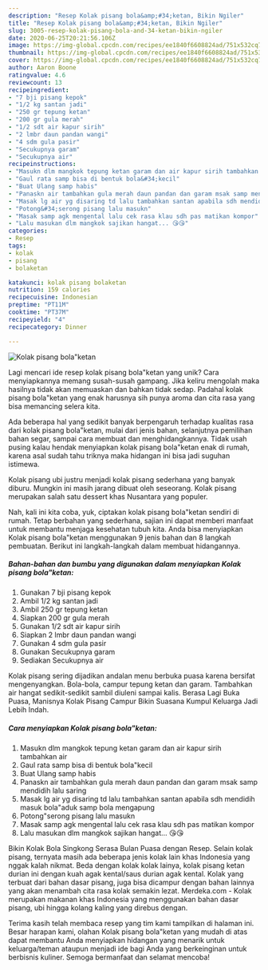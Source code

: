 ```yaml
---
description: "Resep Kolak pisang bola&amp;#34;ketan, Bikin Ngiler"
title: "Resep Kolak pisang bola&amp;#34;ketan, Bikin Ngiler"
slug: 3005-resep-kolak-pisang-bola-and-34-ketan-bikin-ngiler
date: 2020-06-25T20:21:56.106Z
image: https://img-global.cpcdn.com/recipes/ee1840f6608824ad/751x532cq70/kolak-pisang-bolaketan-foto-resep-utama.jpg
thumbnail: https://img-global.cpcdn.com/recipes/ee1840f6608824ad/751x532cq70/kolak-pisang-bolaketan-foto-resep-utama.jpg
cover: https://img-global.cpcdn.com/recipes/ee1840f6608824ad/751x532cq70/kolak-pisang-bolaketan-foto-resep-utama.jpg
author: Aaron Boone
ratingvalue: 4.6
reviewcount: 13
recipeingredient:
- "7 bji pisang kepok"
- "1/2 kg santan jadi"
- "250 gr tepung ketan"
- "200 gr gula merah"
- "1/2 sdt air kapur sirih"
- "2 lmbr daun pandan wangi"
- "4 sdm gula pasir"
- "Secukupnya garam"
- "Secukupnya air"
recipeinstructions:
- "Masukn dlm mangkok tepung ketan garam dan air kapur sirih tambahkan air"
- "Gaul rata samp bisa di bentuk bola&#34;kecil"
- "Buat Ulang samp habis"
- "Panaskn air tambahkan gula merah daun pandan dan garam msak samp mendidih lalu saring"
- "Masak lg air yg disaring td lalu tambahkan santan apabila sdh mendidih masuk bola&#34;aduk samp bola mengapung"
- "Potong&#34;serong pisang lalu masukn"
- "Masak samp agk mengental lalu cek rasa klau sdh pas matikan kompor"
- "Lalu masukan dlm mangkok sajikan hangat... 😘😘"
categories:
- Resep
tags:
- kolak
- pisang
- bolaketan

katakunci: kolak pisang bolaketan 
nutrition: 159 calories
recipecuisine: Indonesian
preptime: "PT11M"
cooktime: "PT37M"
recipeyield: "4"
recipecategory: Dinner

---
```



![Kolak pisang bola&#34;ketan](https://img-global.cpcdn.com/recipes/ee1840f6608824ad/751x532cq70/kolak-pisang-bolaketan-foto-resep-utama.jpg)

Lagi mencari ide resep kolak pisang bola&#34;ketan yang unik? Cara menyiapkannya memang susah-susah gampang. Jika keliru mengolah maka hasilnya tidak akan memuaskan dan bahkan tidak sedap. Padahal kolak pisang bola&#34;ketan yang enak harusnya sih punya aroma dan cita rasa yang bisa memancing selera kita.

Ada beberapa hal yang sedikit banyak berpengaruh terhadap kualitas rasa dari kolak pisang bola&#34;ketan, mulai dari jenis bahan, selanjutnya pemilihan bahan segar, sampai cara membuat dan menghidangkannya. Tidak usah pusing kalau hendak menyiapkan kolak pisang bola&#34;ketan enak di rumah, karena asal sudah tahu triknya maka hidangan ini bisa jadi suguhan istimewa.

Kolak pisang ubi justru menjadi kolak pisang sederhana yang banyak diburu. Mungkin ini masih jarang dibuat oleh seseorang. Kolak pisang merupakan salah satu dessert khas Nusantara yang populer.


Nah, kali ini kita coba, yuk, ciptakan kolak pisang bola&#34;ketan sendiri di rumah. Tetap berbahan yang sederhana, sajian ini dapat memberi manfaat untuk membantu menjaga kesehatan tubuh kita. Anda bisa menyiapkan Kolak pisang bola&#34;ketan menggunakan 9 jenis bahan dan 8 langkah pembuatan. Berikut ini langkah-langkah dalam membuat hidangannya.

<!--inarticleads1-->

##### Bahan-bahan dan bumbu yang digunakan dalam menyiapkan Kolak pisang bola&#34;ketan:

1. Gunakan 7 bji pisang kepok
1. Ambil 1/2 kg santan jadi
1. Ambil 250 gr tepung ketan
1. Siapkan 200 gr gula merah
1. Gunakan 1/2 sdt air kapur sirih
1. Siapkan 2 lmbr daun pandan wangi
1. Gunakan 4 sdm gula pasir
1. Gunakan Secukupnya garam
1. Sediakan Secukupnya air


Kolak pisang sering dijadikan andalan menu berbuka puasa karena bersifat mengenyangkan. Bola-bola, campur tepung ketan dan garam. Tambahkan air hangat sedikit-sedikit sambil diuleni sampai kalis. Berasa Lagi Buka Puasa, Manisnya Kolak Pisang Campur Bikin Suasana Kumpul Keluarga Jadi Lebih Indah. 

<!--inarticleads2-->

##### Cara menyiapkan Kolak pisang bola&#34;ketan:

1. Masukn dlm mangkok tepung ketan garam dan air kapur sirih tambahkan air
1. Gaul rata samp bisa di bentuk bola&#34;kecil
1. Buat Ulang samp habis
1. Panaskn air tambahkan gula merah daun pandan dan garam msak samp mendidih lalu saring
1. Masak lg air yg disaring td lalu tambahkan santan apabila sdh mendidih masuk bola&#34;aduk samp bola mengapung
1. Potong&#34;serong pisang lalu masukn
1. Masak samp agk mengental lalu cek rasa klau sdh pas matikan kompor
1. Lalu masukan dlm mangkok sajikan hangat... 😘😘


Bikin Kolak Bola Singkong Serasa Bulan Puasa dengan Resep. Selain kolak pisang, ternyata masih ada beberapa jenis kolak lain khas Indonesia yang nggak kalah nikmat. Beda dengan kolak kolak lainya, kolak pisang ketan durian ini dengan kuah agak kental/saus durian agak kental. Kolak yang terbuat dari bahan dasar pisang, juga bisa dicampur dengan bahan lainnya yang akan menambah cita rasa kolak semakin lezat. Merdeka.com - Kolak merupakan makanan khas Indonesia yang menggunakan bahan dasar pisang, ubi hingga kolang kaling yang direbus dengan. 

Terima kasih telah membaca resep yang tim kami tampilkan di halaman ini. Besar harapan kami, olahan Kolak pisang bola&#34;ketan yang mudah di atas dapat membantu Anda menyiapkan hidangan yang menarik untuk keluarga/teman ataupun menjadi ide bagi Anda yang berkeinginan untuk berbisnis kuliner. Semoga bermanfaat dan selamat mencoba!
